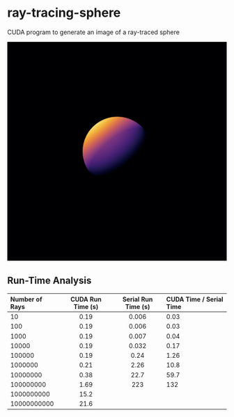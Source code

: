 # ray-tracing-sphere
CUDA program to generate an image of a ray-traced sphere

![Alt Text](image/ray_traced_sphere.png)

## Run-Time Analysis

| Number of Rays              | CUDA Run Time (s)       | Serial Run Time (s)  | CUDA Time / Serial Time |
| :------------------------ |:-------------:|:-------------:|:-------------|
|10|0.19|0.006|0.03
|100|0.19|0.006|0.03
|1000|0.19|0.007|0.04
|10000|0.19|0.032|0.17
|100000|0.19|0.24|1.26
|1000000|0.21|2.26|10.8
|10000000|0.38|22.7|59.7
|100000000|1.69|223|132
|1000000000|15.2||
|10000000000|21.6||
